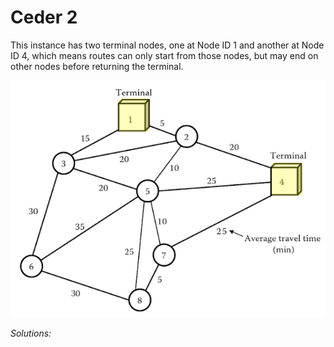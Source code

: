 # Ceder 2

This instance has two terminal nodes, one at Node ID 1 and another at Node ID 4, which means routes can only start from those nodes, but may end on other nodes before returning the terminal.

![](ceder2.png)

*Solutions:*
